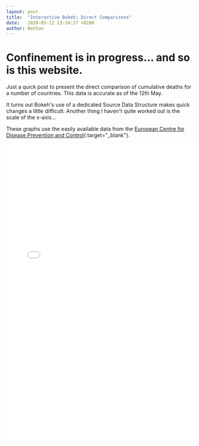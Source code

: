 ```yaml
---
layout: post
title:  "Interactive Bokeh: Direct Comparisons"
date:   2020-05-12 13:24:27 +0200
author: Nathan
---
```


# Confinement is in progress... and so is this website.

Just a quick post to present the direct comparison of cumulative deaths for a number of
countries. This data is accurate as of the 12th May.

It turns out Bokeh's use of a dedicated Source Data Structure makes quick changes a little
difficult. Another thing I haven't quite worked out is the scale of the x-axis...

These graphs use the easily available data from the [European Centre for Disease Prevention and Control](https://www.ecdc.europa.eu/en/publications-data/download-todays-data-geographic-distribution-covid-19-cases-worldwide){:target="_blank"}.

<iframe src="/assets/img/Bokeh/corona-comparisons.html"
    sandbox="allow-same-origin allow-scripts"
    width="100%"
    height="800"
    scrolling="no"
    float="centre"
    seamless="seamless"
    frameborder="0">
</iframe>
